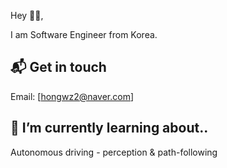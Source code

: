 <!--
**HongHeeJung/HongHeeJung** is a ✨ _special_ ✨ repository because its `README.md` (this file) appears on your GitHub profile. -->

Hey 👋🏻,

I am Software Engineer from Korea.  
<!-- You can see how I live it up on [liveituphj][1]. -->

## 📬 Get in touch

Email: [hongwz2@naver.com]

## 🌱 I’m currently learning about..

Autonomous driving - perception & path-following

<!--## 📕 Latest Blog Posts -->


<!-- ## &#x1f4c8; My GitHub Stats -->

<!-- [1]: https://liveituphj.tistory.com/ -->
